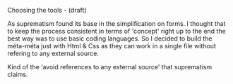 Choosing the tools - (draft)

As suprematism found its base in the simplification on forms. I thought that to keep the process consistent in terms of 'concept' right up to the end the best way was to use basic coding languages. So I decided to build the méta-méta just with Html & Css as they can work in a single file without refering to any external source.

Kind of the ‘avoid references to any external source’ that suprematism claims.
